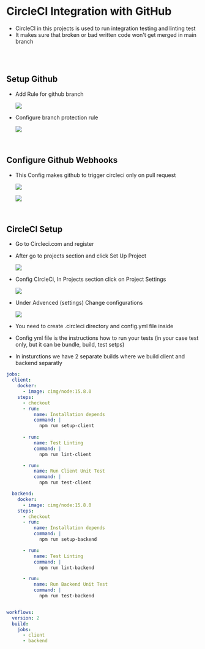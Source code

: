 # CircleCI Integration with GitHub
- CircleCI in this projects is used to run integration testing and linting test
- It makes sure that broken or bad written code won't get merged in main branch

<br/>
<br/>

## Setup Github
- Add Rule for github branch
  <p>
    <img src="https://github.com/cyber-netics/testX/blob/main/.assets/circleci/images/github-branch-rules.png"/>
  </p>

- Configure branch protection rule
  <p>
    <img src="https://github.com/cyber-netics/testX/blob/main/.assets/circleci/images/github-branch-protection-rules.png"/>
  </p>

<br/>

## Configure Github Webhooks
- This Config makes github to trigger circleci only on pull request
  <p>
    <img src="https://github.com/cyber-netics/testX/blob/main/.assets/circleci/images/github-webhooks-options-1.png"/>
  </p>
  <p>
    <img src="https://github.com/cyber-netics/testX/blob/main/.assets/circleci/images/github-webhooks-options-2.png"/>
  </p>

<br/>

## CircleCI Setup
- Go to Circleci.com and register
- After go to projects section and click Set Up Project
  <p>
    <img src="https://github.com/cyber-netics/testX/blob/main/.assets/circleci/images/circleci-setup-project.png"/>
  </p>

- Config CIrcleCi, In Projects section click on Project Settings
  <p>
    <img src="https://github.com/cyber-netics/testX/blob/main/.assets/circleci/images/circleci-configure.png"/>
  </p>

- Under Advenced (settings) Change configurations
  <p>
    <img src="https://github.com/cyber-netics/testX/blob/main/.assets/circleci/images/circleci-change-configs.png"/>
  </p>

- You need to create .circleci directory and config.yml file inside
- Config yml file is the instructions how to run your tests (in your case test only, but it can be bundle, build, test setps)
- In insturctions we have 2 separate builds where we build client and backend separatly

```yml
jobs:
  client:
    docker:
      - image: cimg/node:15.8.0
    steps:
      - checkout
      - run:
          name: Installation depends
          command: |
            npm run setup-client
      
      - run:
          name: Test Linting
          command: |
            npm run lint-client

      - run:
          name: Run Client Unit Test
          command: |
            npm run test-client

  backend:
    docker:
      - image: cimg/node:15.8.0
    steps:
      - checkout
      - run:
          name: Installation depends
          command: |
            npm run setup-backend

      - run:
          name: Test Linting
          command: |
            npm run lint-backend

      - run:
          name: Run Backend Unit Test
          command: |
            npm run test-backend


workflows:
  version: 2
  build:
    jobs:
      - client
      - backend
```